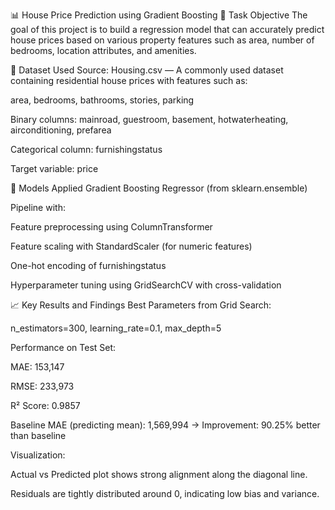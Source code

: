 📊 House Price Prediction using Gradient Boosting
📝 Task Objective
The goal of this project is to build a regression model that can accurately predict house prices based on various property features such as area, number of bedrooms, location attributes, and amenities.

📂 Dataset Used
Source: Housing.csv — A commonly used dataset containing residential house prices with features such as:

area, bedrooms, bathrooms, stories, parking

Binary columns: mainroad, guestroom, basement, hotwaterheating, airconditioning, prefarea

Categorical column: furnishingstatus

Target variable: price

🤖 Models Applied
Gradient Boosting Regressor (from sklearn.ensemble)

Pipeline with:

Feature preprocessing using ColumnTransformer

Feature scaling with StandardScaler (for numeric features)

One-hot encoding of furnishingstatus

Hyperparameter tuning using GridSearchCV with cross-validation

📈 Key Results and Findings
Best Parameters from Grid Search:

n_estimators=300, learning_rate=0.1, max_depth=5

Performance on Test Set:

MAE: 153,147

RMSE: 233,973

R² Score: 0.9857

Baseline MAE (predicting mean): 1,569,994
→ Improvement: 90.25% better than baseline

Visualization:

Actual vs Predicted plot shows strong alignment along the diagonal line.

Residuals are tightly distributed around 0, indicating low bias and variance.
